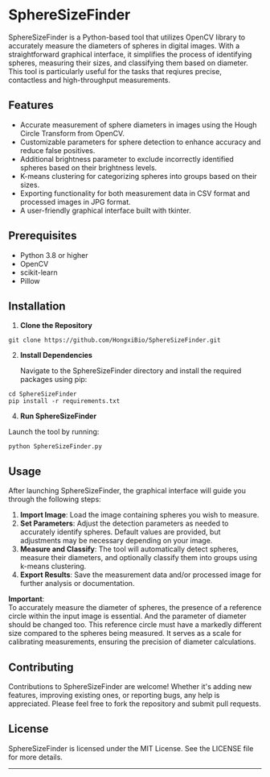 # SphereSizeFinder

SphereSizeFinder is a Python-based tool that utilizes OpenCV library to accurately measure the diameters of spheres in digital images. With a straightforward graphical interface, it simplifies the process of identifying spheres, measuring their sizes, and classifying them based on diameter. This tool is particularly useful for the tasks that reqiures precise, contactless and high-throughput measurements.

## Features

- Accurate measurement of sphere diameters in images using the Hough Circle Transform from OpenCV.
- Customizable parameters for sphere detection to enhance accuracy and reduce false positives.
- Additional brightness parameter to exclude incorrectly identified spheres based on their brightness levels.
- K-means clustering for categorizing spheres into groups based on their sizes.
- Exporting functionality for both measurement data in CSV format and processed images in JPG format.
- A user-friendly graphical interface built with tkinter.

## Prerequisites

- Python 3.8 or higher
- OpenCV
- scikit-learn
- Pillow

## Installation

1. **Clone the Repository**

```
git clone https://github.com/HongxiBio/SphereSizeFinder.git
```

2. **Install Dependencies**

   Navigate to the SphereSizeFinder directory and install the required packages using pip:

```
cd SphereSizeFinder
pip install -r requirements.txt
```

4. **Run SphereSizeFinder**

Launch the tool by running:

```
python SphereSizeFinder.py
```

## Usage

After launching SphereSizeFinder, the graphical interface will guide you through the following steps:

1. **Import Image**: Load the image containing spheres you wish to measure.
2. **Set Parameters**: Adjust the detection parameters as needed to accurately identify spheres. Default values are provided, but adjustments may be necessary depending on your image.
3. **Measure and Classify**: The tool will automatically detect spheres, measure their diameters, and optionally classify them into groups using k-means clustering.
4. **Export Results**: Save the measurement data and/or processed image for further analysis or documentation.

**Important**:  
To accurately measure the diameter of spheres, the presence of a reference circle within the input image is essential. And the parameter of diameter should be changed too. This reference circle must have a markedly different size compared to the spheres being measured. It serves as a scale for calibrating measurements, ensuring the precision of diameter calculations.

## Contributing

Contributions to SphereSizeFinder are welcome! Whether it's adding new features, improving existing ones, or reporting bugs, any help is appreciated. Please feel free to fork the repository and submit pull requests.

## License

SphereSizeFinder is licensed under the MIT License. See the LICENSE file for more details.

---
